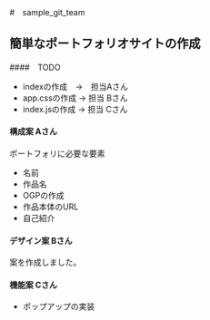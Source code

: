 #　sample_git_team
##  簡単なポートフォリオサイトの作成
####　TODO

* indexの作成　->　担当Aさん
* app.cssの作成 -> 担当 Bさん
* index.jsの作成 -> 担当 Cさん

#### 構成案 Aさん
ポートフォリに必要な要素
- 名前
- 作品名
- OGPの作成
- 作品本体のURL
- 自己紹介

#### デザイン案 Bさん
案を作成しました。


#### 機能案 Cさん
* ポップアップの実装